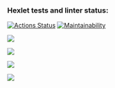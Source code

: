 ### Hexlet tests and linter status:
[![Actions Status](https://github.com/leeobsession/python-project-49/workflows/hexlet-check/badge.svg)](https://github.com/leeobsession/python-project-49/actions)
[![Maintainability](https://api.codeclimate.com/v1/badges/b4c90daf2fdab1160cc6/maintainability)](https://codeclimate.com/github/leeobsession/python-project-49/maintainability)

<a href="https://asciinema.org/a/8COUllwb1LBhnqshD5K6EMPNM" target="_blank"><img src="https://asciinema.org/a/8COUllwb1LBhnqshD5K6EMPNM.svg" /></a>


<a href="https://asciinema.org/a/rpeqySLxpZt0rVCrUzXI9fVOM" target="_blank"><img src="https://asciinema.org/a/rpeqySLxpZt0rVCrUzXI9fVOM.svg" /></a>

<a href="https://asciinema.org/a/CHpShTrtD2904J3aUtXDCgzUA" target="_blank"><img src="https://asciinema.org/a/CHpShTrtD2904J3aUtXDCgzUA.svg" /></a>

<a href="https://asciinema.org/a/lhuDWDkpJL1rs3oVDmU9RaGQB" target="_blank"><img src="https://asciinema.org/a/lhuDWDkpJL1rs3oVDmU9RaGQB.svg" /></a>